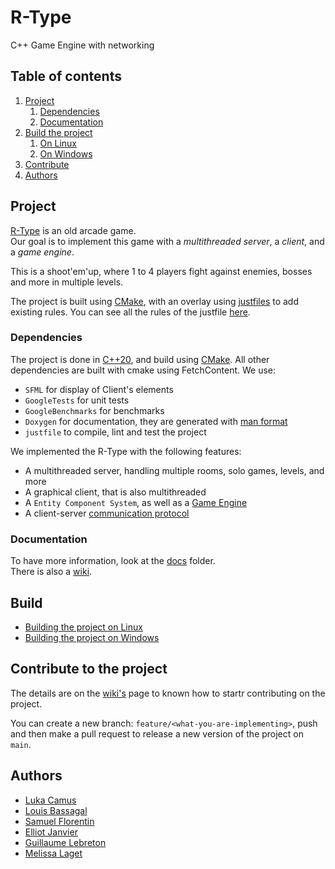# R-Type
C++ Game Engine with networking

## Table of contents
1. [Project](#Project)
    1. [Dependencies](#Dependencies)
    2. [Documentation](#Documentation)
2. [Build the project](#Build)
    1. [On Linux](#Linux)
    2. [On Windows](#Windows)
3. [Contribute](#Contribute-to-the-project)
4. [Authors](#Authors)

## Project
[R-Type](https://en.wikipedia.org/wiki/R-Type) is an old arcade game.\
Our goal is to implement this game with a *multithreaded server*, a *client*, and a *game engine*.

This is a shoot'em'up, where 1 to 4 players fight against enemies, bosses and more in multiple levels.

The project is built using [CMake](https://cmake.org/), with an overlay using [justfiles](https://github.com/casey/just) to add existing rules.
You can see all the rules of the justfile [here](./docs/Build.md).

### Dependencies
The project is done in [C++20](https://en.wikipedia.org/wiki/C%2B%2B), and build using [CMake](https://cmake.org/).
All other dependencies are built with cmake using FetchContent.
We use:
* `SFML` for display of Client's elements
* `GoogleTests` for unit tests
* `GoogleBenchmarks` for benchmarks
* `Doxygen` for documentation, they are generated with [man format](./man/man3/)
* `justfile` to compile, lint and test the project

We implemented the R-Type with the following features:
* A multithreaded server, handling multiple rooms, solo games, levels, and more
* A graphical client, that is also multithreaded
* A `Entity Component System`, as well as a [Game Engine](./GameEngine)
* A client-server [communication protocol](https://github.com/Lukacms/R-Type/wiki/Protocol)

### Documentation
To have more information, look at the [docs](./docs/) folder.\
There is also a [wiki](https://github.com/Lukacms/R-Type/wiki/).

## Build

* [Building the project on Linux](./docs/UsageLinux.md)
* [Building the project on Windows](./docs/UsageWindows.md)

## Contribute to the project
The details are on the [wiki's](https://github.com/Lukacms/R-Type/wiki/New-Developer-on-the-project-%3F) page to known how to startr contributing on the project.

You can create a new branch: `feature/<what-you-are-implementing>`, push and then make a pull request to release a new version of the project on `main`.

## Authors
* [Luka Camus](https://github.com/Lukacms)
* [Louis Bassagal](https://github.com/LouisBassagal)
* [Samuel Florentin](https://github.com/SamuelFlorentin)
* [Elliot Janvier](https://github.com/eljanvier2)
* [Guillaume Lebreton](https://github.com/Lebonvieuxgui)
* [Melissa Laget](https://github.com/Melissa-Laget)
